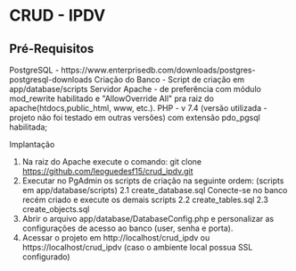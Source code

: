<h1>CRUD - IPDV</h1>
<h2>Pré-Requisitos</h2>
PostgreSQL - https://www.enterprisedb.com/downloads/postgres-postgresql-downloads
Criação do Banco - Script de criação em app/database/scripts
Servidor Apache - de preferência com módulo mod_rewrite habilitado e "AllowOverride All" pra raiz do apache(htdocs,public_html, www, etc.). 
PHP - v 7.4 (versão utilizada - projeto não foi testado em outras versões) com extensão pdo_pgsql habilitada;

Implantação
1. Na raiz do Apache execute o comando: git clone https://github.com/leoguedesf15/crud_ipdv.git
2. Executar no PgAdmin os scripts de criação na seguinte ordem: (scripts em app/database/scripts)
    2.1 create_database.sql
    Conecte-se no banco recém criado e execute os demais scripts
    2.2 create_tables.sql
    2.3 create_objects.sql
3. Abrir o arquivo app/database/DatabaseConfig.php e personalizar as configurações de acesso ao banco (user, senha e porta).
4. Acessar o projeto em http://localhost/crud_ipdv ou https://localhost/crud_ipdv (caso o ambiente local possua SSL configurado)